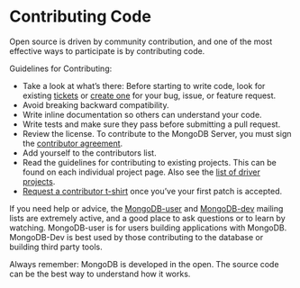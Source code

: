 Contributing Code
===========================================

Open source is driven by community contribution, and one of the most effective ways to participate is by contributing code.

Guidelines for Contributing:

* Take a look at what’s there: Before starting to write code, look for existing [tickets](https://jira.mongodb.org/browse/) or [create one](https://jira.mongodb.org/secure/CreateIssue!default.jspa) for your bug, issue, or feature request.
* Avoid breaking backward compatibility.
* Write inline documentation so others can understand your code.
* Write tests and make sure they pass before submitting a pull request.
* Review the license. To contribute to the MongoDB Server, you must sign the [contributor agreement](http://www.mongodb.com/legal/contributor-agreement).
* Add yourself to the contributors list.
* Read the guidelines for contributing to existing projects. This can be found on each individual project page. Also see the [list of driver projects](http://docs.mongodb.org/ecosystem/drivers/).
* [Request a contributor t-shirt](http://www.mongodb.com/swag) once you’ve your first patch is accepted.

If you need help or advice, the [MongoDB-user](https://groups.google.com/forum/#!forum/mongodb-user) and [MongoDB-dev](https://groups.google.com/forum/#!forum/mongodb-dev) mailing lists are extremely active, and a good place to ask questions or to learn by watching. MongoDB-user is for users building applications with MongoDB. MongoDB-Dev is best used by those contributing to the database or building third party tools.

Always remember: MongoDB is developed in the open. The source code can be the best way to understand how it works.
